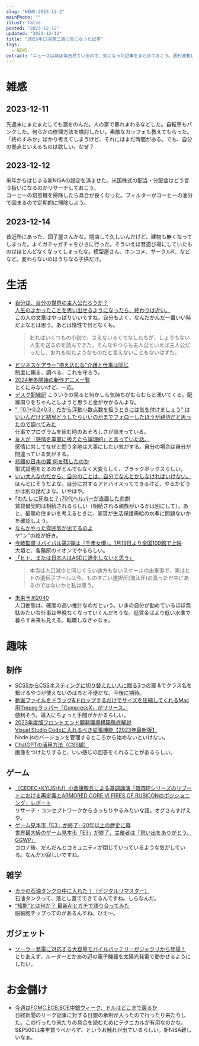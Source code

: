 ```yaml
---
slug: "NEWS-2023-12-2"
mainPhoto: ""
illust: false
posted: "2023-12-12"
updated: "2023-12-12"
title: "2023年12月第二週に気になった記事"
tags:
  - NEWS
extract: "ニュースはほぼ毎日見ているので、気になった記事をまとめておこう。週刊連載したい。"
---
```


# 雑感

## 2023-12-11

先週末にまたまたしても酒をのんだ。人の家で暴れまわるなどした。自転車もパンクした。何らかの修理方法を検討したい。素敵なカッフェも教えてもらった。「終のすみか」ばかり考えてしまうけど、それにはまだ時間がある。でも、自分の拠点といえるものは欲しい。なぜ？

## 2023-12-12

来年からはじまる新NISAの設定を済ませた。米国株式の配当・分配金はどう言う扱いになるのかリサーチしておこう。  
コーヒーの焙煎機を掃除したら具合が良くなった。フィルターがコーヒーの油分で固まるので定期的に掃除しよう。

## 2023-12-14

昔近所にあった、団子屋さんかな。閉店して久しいんだけど、建物も無くなってしまった。よくガチャガチャをひきに行った。そういえば昔遊び場にしていたものはほとんどなくなってしまったな。模型屋さん、ホンコメ、サークルK、などなど。変わらないのはうちなる子供だけ。

# 生活

- [自分は、自分の世界の主人公だろうか？](https://blog.tinect.jp/?p=84575)  
  [人生のよかったことを思い出せるようになったら、終わりは近い。](https://goldhead.hatenablog.com/entry/2023/12/12/073000)  
  この人の文章はやっぱりいいですね。自分もよく、なんだかんだ一番いい時だよなとは思う。あとは惰性で何となくも。
  > おれはいくつもの小説で、さえないろくでなしたちが、しょうもない人生を送るのを読んできた。そんなやつらも主人公といえば主人公だったし、おれも似たようなものだと言えないこともないはずだ。
- [ビジネスケアラー"抱え込むな"介護と仕事は同じ](https://toyokeizai.net/articles/-/718738)  
  制度に頼る、調べる、これを守ろう。
- [2024年冬開始の新作アニメ一覧](https://gigazine.net/news/20231211-anime-2024winter/)  
  とくにみないけど、一応。
- [デスク配線記](https://r7kamura.com/articles/2023-12-12-cable-management)
  こういうの見ると何かしら気持ちがむらむらと湧いてくる。配線周りをちゃんとしようと思うと金がかかるんよな。
- ["「0.1+0.2≠0.3」だから浮動小数点数を扱うときには気を付けましょう" はいいんだけど結局どうしたらいいのかまでフォローしたほうが親切だと思ったので調べてみた](https://qiita.com/nirasan/items/1f06809cbc9cc32f9bea)  
  仕事でプログラムを組む時のおそろしさが詰まっている。
- [友人が「感情を率直に扱えたら論理的」と言っていた話。](https://fujii-yuji.net/2023/12/02/235420)  
  感情に対してなぜと問う余地は大事にしたい気がする。自分の場合は自分が間違っている気がする。
- [悲願の日本の翼 何を残したのか](https://www3.nhk.or.jp/news/html/20231117/k10014257861000.html)  
  型式証明をとるのがとんでもなく大変らしく、ブラックボックスらしい。
- [いい大人なのだから、自分のことは、自分でなんとかしなければいけない。](https://blog.tinect.jp/?p=84598)  
  ほんとにそうだよな。自分に対するアドバイスってできるけど、やるかどうかは別の話だよな。いやはや。
- [｢わたしに死ねと？｣70代ヘルパーが直面した悲劇](https://toyokeizai.net/articles/-/717672)  
  賃貸借契約は相続されるらしい（相続される親族がいるかは別にして）。あと、最期の住まいを考えるときに、家賃が生活保護需給の水準に問題ないかを確認しよう。
- [なんかやった雰囲気が出てるのよ](https://tsuyoshiwood.com/archives/8795/)  
  ヤ"ン"の絵が好き。
- [今敏監督リバイバル第2弾は『千年女優』。1月19日より全国109館で上映](https://www.cinra.net/article/202312-whn-sennenjoyu_edteam)  
  大垣と、各務原のイオンでやるらしい。
- [「ヒト、または日本人はASDに進化しないと思う」](https://p-shirokuma.hatenadiary.com/entry/20231214/1702535078)  
  > 本当は人口減少と同じぐらい途方もないスケールの出来事で、実はヒトの遺伝子プールは今、ものすごい選択圧(淘汰圧)の真っただ中にあるのではないかと私は思う。  
- [未来予測2040](https://www.works-i.com/research/works-report/item/forecast2040.pdf)  
  人口動態は、確度の高い推計なのだという。いまの自分が勤めているほぼ無駄みたいな仕事は早晩なくなっていくんだろうな。低賃金はより低い水準で暮らす未来も見える。転職しなきゃなぁ。

# 趣味

## 制作

- [SCSSからCSSネスティングに切り替えたい人に贈る3つの罠](https://qiita.com/amiami/items/54c4fa66edbbbeaa2b08)
  &でクラス名を繋げるやつが使えないのはちと不便だな。今後に期待。
- [動画ファイルをドラッグ&ドロップするだけでサイズを圧縮してくれるMac用ffmpegラッパー「CompressX」がリリース。](https://applech2.com/archives/20231210-compressx-for-mac-ffmpeg-wrapper.html)  
  便利そう。導入にちょっと手間がかかるらしい。
- [2023年度版フロントエンド開発環境構築徹底解説](https://qiita.com/kjm_nuco/items/1b97cb3d9f43c5828adf)  
  [Visual Studio Codeに入れるべき拡張機能【2023年最新版】](https://qiita.com/midiambear/items/f38686bd4d139e0cd46c)  
  Node.jsのバージョンを管理するところから始めないといけない。
- [ChatGPTの活用方法（CSS編）](https://baigie.me/engineerblog/chatgpt-css/)  
  画像をつけたりすると、いい感じの回答をくれることがあるらしい。

## ゲーム

- [［CEDEC+KYUSHU］小倉康敬氏による基調講演「既存IPシリーズのリブートにおける再定義とARMORED CORE VI FIRES OF RUBICONのポジショニング」レポート](https://www.4gamer.net/games/674/G067420/20231126002/)  
  リサーチ・コンセプトワークからきっちりやるみたいな話。オグさんすげえや。
- [ゲーム見本市「E3」が終了--20年以上の歴史に幕](https://japan.cnet.com/article/35212702/)  
  [世界最大級のゲーム見本市「E3」が終了、主催者は「思い出をありがとう。GGWP」](https://gigazine.net/news/20231213-e3-officially-dead/)  
  コロナ後、だんだんとコミュニティが閉じていっているような気がしている。なんだか寂しいですね。

## 雑学

- [カラの石油タンクの中に入れた！（デジタルリマスター）](https://dailyportalz.jp/kiji/inside-empty-oil-tank)  
  石油タンクって、落とし蓋でできてるんですね。しらなんだ。
- [“知能”とは何か？ 最新AIとガチで語り合ってみた](https://www3.nhk.or.jp/news/special/international_news_navi/articles/feature/2023/12/12/36515.html)  
  脳細胞チップってのがあるんすね。ひえ〜。

## ガジェット

- [ソーラー発電に対応する大容量モバイルバッテリーがジャクリから登場！](https://www.goodspress.jp/news/573667/2/)  
  とりあえず、ルーターとかあの辺の電子機器を太陽光発電で動かせるようにしたい。

# お金儲け

- [今週はFOMC,ECB,BOE中銀ウィーク、ドルはどこまで戻るか](http://hiroko.yutaka-shoji.co.jp/2023/12/fomcecbboe.html)  
  日経新聞のリーク記事に対する日銀の牽制が入ったので行ったり来たりした。この行ったり来たりの具合を読むためにテクニカルが有用なのかな。  
  S&P500は来年買うべからず、というお触れが出ているらしい。新NISA難しいなぁ。